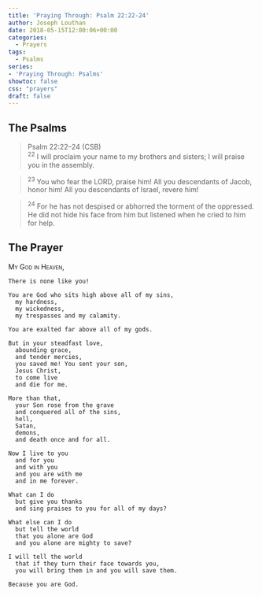 ```yaml
---
title: 'Praying Through: Psalm 22:22-24'
author: Joseph Louthan
date: 2018-05-15T12:00:06+00:00
categories:
  - Prayers
tags:
  - Psalms
series:
- 'Praying Through: Psalms'
showtoc: false
css: "prayers"
draft: false
---
```

## The Psalms

>Psalm 22:22–24 (CSB)  
><sup>22</sup> I will proclaim your name to my brothers and sisters; I will praise you in the assembly. 

><sup>23</sup> You who fear the LORD, praise him! All you descendants of Jacob, honor him! All you descendants of Israel, revere him! 

><sup>24</sup> For he has not despised or abhorred the torment of the oppressed. He did not hide his face from him but listened when he cried to him for help.

## The Prayer

<div style="font-variant: small-caps;">
  My God in Heaven,
</div>

```text
There is none like you!

You are God who sits high above all of my sins,
  my hardness,
  my wickedness,
  my trespasses and my calamity.

You are exalted far above all of my gods.

But in your steadfast love,
  abounding grace,
  and tender mercies,
  you saved me! You sent your son,
  Jesus Christ,
  to come live 
  and die for me.

More than that,
  your Son rose from the grave 
  and conquered all of the sins,
  hell,
  Satan,
  demons,
  and death once and for all.

Now I live to you 
  and for you 
  and with you 
  and you are with me 
  and in me forever.

What can I do 
  but give you thanks 
  and sing praises to you for all of my days?

What else can I do 
  but tell the world 
  that you alone are God 
  and you alone are mighty to save?

I will tell the world 
  that if they turn their face towards you,
  you will bring them in and you will save them.

Because you are God.
```
